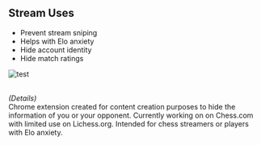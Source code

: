 ## Stream Uses ##
* Prevent stream sniping
* Helps with Elo anxiety
* Hide account identity
* Hide match ratings


![test](https://cdn.discordapp.com/attachments/769615066001047552/856180289671659530/ezgif.com-gif-maker_1.gif)

<br/>_(Details)_<br/>
Chrome extension created for content creation purposes to hide the information of you or your opponent. Currently working on on Chess.com with limited use on Lichess.org.
Intended for chess streamers or players with Elo anxiety.
